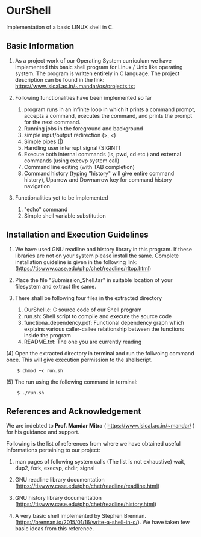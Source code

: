 # OurShell
Implementation of a basic LINUX shell in C.

## Basic Information

1. As a project work of our Operating System curriculum we have implemented this basic shell program for Linux / Unix like operating system. The program is written entirely in C language. The project description can be found in the link: https://www.isical.ac.in/~mandar/os/projects.txt

1. Following functionalities have been implemented so far
	1. program runs in an infinite loop in which it prints a command prompt, accepts a command, executes the command, and prints the prompt for the 	next command.
	1. Running jobs in the foreground and background
	1. simple input/output redirection (>, <)
	1. Simple pipes (|)
	1. Handling user interrupt signal (SIGINT)
	1. Execute both internal commands (ls, pwd, cd etc.) and external commands (using execvp system call)
	1. Command line editing (with TAB completion)
	1. Command history (typing "history" will give entire command history), Uparrow and Downarrow key for command history navigation

1. Functionalities yet to be implemented
	1. "echo" command
	1. Simple shell variable substitution

## Installation and Execution Guidelines

1. We have used GNU readline and history library in this program. If these libraries are not on your system please install the same. Complete installation guideline is given in the following link:
(https://tiswww.case.edu/php/chet/readline/rltop.html)

1. Place the file "Submission_Shell.tar" in suitable location of your filesystem and extract the same.

1. There shall be following four files in the extracted directory
	1. OurShell.c: C source code of our Shell program
	1. run.sh: Shell script to compile and execute the source code
	1. functiona_dependency.pdf: Functional dependency graph which explains various caller-callee relationship between the functions inside the program
	1. README.txt: The one you are currently reading

(4) Open the extracted directory in terminal and run the follwoing command once. This will give execution permission to the shellscript.

		$ chmod +x run.sh

(5) The run using the following command in terminal:

		$ ./run.sh



## References and Acknowledgement

We are indebted to **Prof. Mandar Mitra** ( https://www.isical.ac.in/~mandar/ ) for his guidance and support.

Following is the list of references from where we have obtained useful informations pertaining to our project:

1. man pages of following system calls (The list is not exhaustive)
	wait, dup2, fork, execvp, chdir, signal

1. GNU readline library documentation (https://tiswww.case.edu/php/chet/readline/readline.html)

1. GNU history library documentation (https://tiswww.case.edu/php/chet/readline/history.html)

1. A very basic shell implemented by Stephen Brennan. (https://brennan.io/2015/01/16/write-a-shell-in-c/).
We have taken few basic ideas from this reference.
